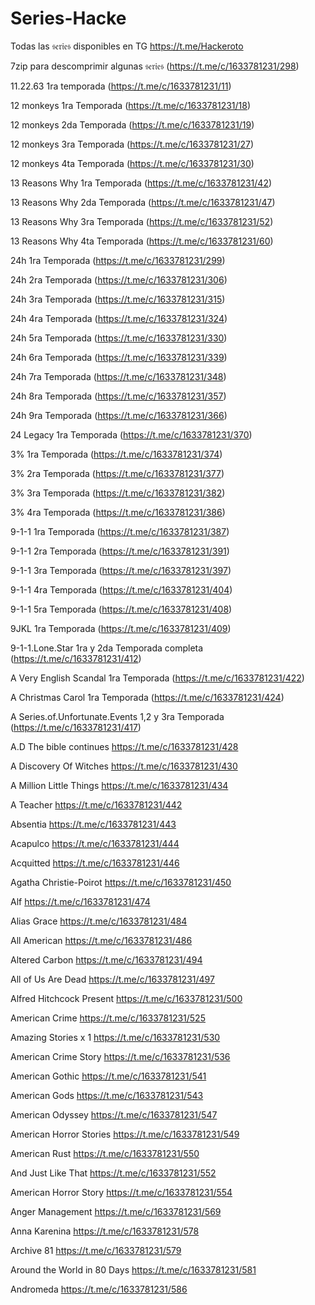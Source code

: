 # Series-Hacke
Todas las 𝔰𝔢𝔯𝔦𝔢𝔰 disponibles en TG https://t.me/Hackeroto

7zip para descomprimir algunas 𝔰𝔢𝔯𝔦𝔢𝔰 (https://t.me/c/1633781231/298) 
                        

11.22.63 1ra temporada (https://t.me/c/1633781231/11)

12 monkeys 1ra Temporada (https://t.me/c/1633781231/18)

12 monkeys 2da Temporada (https://t.me/c/1633781231/19)

12 monkeys 3ra Temporada (https://t.me/c/1633781231/27)

12 monkeys 4ta Temporada (https://t.me/c/1633781231/30)

13 Reasons Why 1ra Temporada (https://t.me/c/1633781231/42)

13 Reasons Why 2da Temporada (https://t.me/c/1633781231/47)

13 Reasons Why 3ra Temporada (https://t.me/c/1633781231/52)

13 Reasons Why 4ta Temporada (https://t.me/c/1633781231/60)

24h 1ra Temporada (https://t.me/c/1633781231/299)

24h 2ra Temporada (https://t.me/c/1633781231/306)

24h 3ra Temporada (https://t.me/c/1633781231/315)

24h 4ra Temporada (https://t.me/c/1633781231/324)

24h 5ra Temporada (https://t.me/c/1633781231/330)

24h 6ra Temporada (https://t.me/c/1633781231/339)

24h 7ra Temporada (https://t.me/c/1633781231/348)

24h 8ra Temporada (https://t.me/c/1633781231/357)

24h 9ra Temporada (https://t.me/c/1633781231/366)

24 Legacy 1ra Temporada (https://t.me/c/1633781231/370)

3% 1ra Temporada (https://t.me/c/1633781231/374)

3% 2ra Temporada (https://t.me/c/1633781231/377)

3% 3ra Temporada (https://t.me/c/1633781231/382)

3% 4ra Temporada (https://t.me/c/1633781231/386)

9-1-1 1ra Temporada (https://t.me/c/1633781231/387)

9-1-1 2ra Temporada (https://t.me/c/1633781231/391)

9-1-1 3ra Temporada (https://t.me/c/1633781231/397)

9-1-1 4ra Temporada (https://t.me/c/1633781231/404)

9-1-1 5ra Temporada (https://t.me/c/1633781231/408)

9JKL 1ra Temporada (https://t.me/c/1633781231/409)

9-1-1.Lone.Star 1ra y 2da Temporada completa (https://t.me/c/1633781231/412)

A Very English Scandal 1ra Temporada (https://t.me/c/1633781231/422)

A Christmas Carol 1ra Temporada (https://t.me/c/1633781231/424)

A Series.of.Unfortunate.Events 1,2 y 3ra Temporada (https://t.me/c/1633781231/417)

A.D The bible continues https://t.me/c/1633781231/428

A Discovery Of Witches https://t.me/c/1633781231/430

A Million Little Things https://t.me/c/1633781231/434

A Teacher https://t.me/c/1633781231/442

Absentia https://t.me/c/1633781231/443

Acapulco https://t.me/c/1633781231/444

Acquitted https://t.me/c/1633781231/446

Agatha Christie-Poirot https://t.me/c/1633781231/450

Alf https://t.me/c/1633781231/474

Alias Grace https://t.me/c/1633781231/484

All American  https://t.me/c/1633781231/486

Altered Carbon https://t.me/c/1633781231/494

All of Us Are Dead  https://t.me/c/1633781231/497

Alfred Hitchcock Present  https://t.me/c/1633781231/500

American Crime  https://t.me/c/1633781231/525

Amazing Stories x 1  https://t.me/c/1633781231/530

American Crime Story https://t.me/c/1633781231/536

American Gothic https://t.me/c/1633781231/541

American Gods  https://t.me/c/1633781231/543

American Odyssey  https://t.me/c/1633781231/547

American Horror Stories  https://t.me/c/1633781231/549
 
American Rust  https://t.me/c/1633781231/550

And Just Like That https://t.me/c/1633781231/552

American Horror Story https://t.me/c/1633781231/554

Anger Management  https://t.me/c/1633781231/569

Anna Karenina https://t.me/c/1633781231/578

Archive 81 https://t.me/c/1633781231/579

Around the World in 80 Days https://t.me/c/1633781231/581

Andromeda https://t.me/c/1633781231/586

